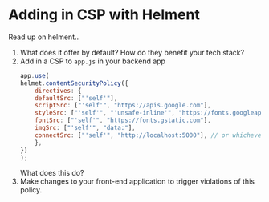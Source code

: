 # Adding in CSP with Helment

Read up on helment..

1. What does it offer by default? How do they benefit your tech stack?
2. Add in a CSP to `app.js` in your backend app
    ```js
    app.use(
    helmet.contentSecurityPolicy({
        directives: {
        defaultSrc: ["'self'"],
        scriptSrc: ["'self'", "https://apis.google.com"],
        styleSrc: ["'self'", "'unsafe-inline'", "https://fonts.googleapis.com"],
        fontSrc: ["'self'", "https://fonts.gstatic.com"],
        imgSrc: ["'self'", "data:"],
        connectSrc: ["'self'", "http://localhost:5000"], // or whichever port you use
        },
    })
    );
    ```
    What does this do?
3. Make changes to your front-end application to trigger violations of this policy.